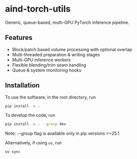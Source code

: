 # aind-torch-utils

Generic, queue-based, multi-GPU PyTorch inference pipeline.

## Features
- Block/patch based volume processing with optional overlap
- Multi-threaded preparation & writing stages
- Multi-GPU inference workers
- Flexible blending/trim seam handling
- Queue & system monitoring hooks

## Installation
To use the software, in the root directory, run
```bash
pip install -e .
```

To develop the code, run
```bash
pip install -e . --group dev
```
Note: --group flag is available only in pip versions >=25.1

Alternatively, if using `uv`, run
```bash
uv sync
```
